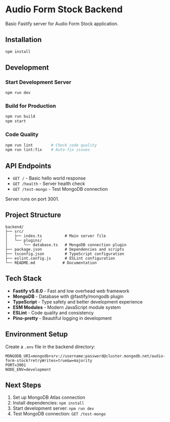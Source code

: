 # Audio Form Stock Backend

Basic Fastify server for Audio Form Stock application.

## Installation

```bash
npm install
```

## Development

### Start Development Server

```bash
npm run dev
```

### Build for Production

```bash
npm run build
npm start
```

### Code Quality

```bash
npm run lint        # Check code quality
npm run lint:fix    # Auto-fix issues
```

## API Endpoints

- `GET /` - Basic hello world response
- `GET /health` - Server health check
- `GET /test-mongo` - Test MongoDB connection

Server runs on port 3001.

## Project Structure

```text
backend/
├── src/
│   ├── index.ts          # Main server file
│   └── plugins/
│       └── database.ts   # MongoDB connection plugin
├── package.json          # Dependencies and scripts
├── tsconfig.json         # TypeScript configuration
├── eslint.config.js      # ESLint configuration
└── README.md            # Documentation
```

## Tech Stack

- **Fastify v5.6.0** - Fast and low overhead web framework
- **MongoDB** - Database with @fastify/mongodb plugin
- **TypeScript** - Type safety and better development experience
- **ESM Modules** - Modern JavaScript module system
- **ESLint** - Code quality and consistency
- **Pino-pretty** - Beautiful logging in development

## Environment Setup

Create a `.env` file in the backend directory:

```env
MONGODB_URI=mongodb+srv://username:password@cluster.mongodb.net/audio-form-stock?retryWrites=true&w=majority
PORT=3001
NODE_ENV=development
```

## Next Steps

1. Set up MongoDB Atlas connection
2. Install dependencies: `npm install`
3. Start development server: `npm run dev`
4. Test MongoDB connection: `GET /test-mongo`
